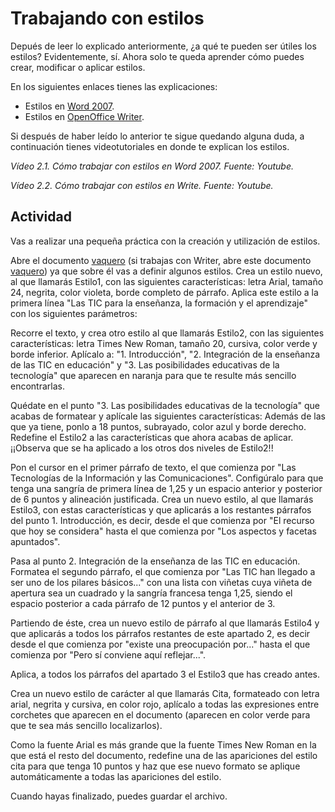 # Trabajando con estilos

Depués de leer lo explicado anteriormente, ¿a qué te pueden ser útiles los estilos? Evidentemente, sí. Ahora solo te queda aprender cómo puedes crear, modificar o aplicar estilos.

En los siguientes enlaces tienes las explicaciones:

*   Estilos en [Word 2007](http://office.microsoft.com/es-es/word-help/conceptos-basicos-de-estilo-en-word-HA102647012.aspx?CTT=1 "Estilos con Word").
*   Estilos en [OpenOffice Writer](http://wiki.open-office.es/Trabajar_con_estilos "Estilos con Writer").

Si después de haber leído lo anterior te sigue quedando alguna duda, a continuación tienes videotutoriales en donde te explican los estilos.

_Vídeo 2.1. Cómo trabajar con estilos en Word 2007. Fuente: Youtube._

_Vídeo 2.2. Cómo trabajar con estilos en Write. Fuente: Youtube._

## Actividad

Vas a realizar una pequeña práctica con la creación y utilización de estilos.

Abre el documento [vaquero](http://aularagon.catedu.es/materialesaularagon2013/word/Documentos/vaquero.docx "Autoevaluación Estilos") (si trabajas con Writer, abre este documento [vaquero](http://aularagon.catedu.es/materialesaularagon2013/word/Documentos/vaquero.odt "Autoevaluación Estilos")) ya que sobre él vas a definir algunos estilos. Crea un estilo nuevo, al que llamarás Estilo1, con las siguientes características: letra Arial, tamaño 24, negrita, color violeta, borde completo de párrafo. Aplica este estilo a la primera línea "Las TIC para la enseñanza, la formación y el aprendizaje" con los siguientes parámetros: 

Recorre el texto, y crea otro estilo al que llamarás Estilo2, con las siguientes características: letra Times New Roman, tamaño 20, cursiva, color verde y borde inferior. Aplícalo a: "1. Introducción", "2. Integración de la enseñanza de las TIC en educación" y "3. Las posibilidades educativas de la tecnología" que aparecen en naranja para que te resulte más sencillo encontrarlas.

Quédate en el punto "3. Las posibilidades educativas de la tecnología" que acabas de formatear y aplícale las siguientes características: Además de las que ya tiene, ponlo a 18 puntos, subrayado, color azul y borde derecho. Redefine el Estilo2 a las características que ahora acabas de aplicar. ¡¡Observa que se ha aplicado a los otros dos niveles de Estilo2!!

Pon el cursor en el primer párrafo de texto, el que comienza por "Las Tecnologías de la Información y las Comunicaciones". Configúralo para que tenga una sangría de primera línea de 1,25 y un espacio anterior y posterior de 6 puntos y alineación justificada. Crea un nuevo estilo, al que llamarás Estilo3, con estas características y que aplicarás a los restantes párrafos del punto 1. Introducción, es decir, desde el que comienza por "El recurso que hoy se considera" hasta el que comienza por "Los aspectos y facetas apuntados".

Pasa al punto 2. Integración de la enseñanza de las TIC en educación. Formatea el segundo párrafo, el que comienza por "Las TIC han llegado a ser uno de los pilares básicos..." con una lista con viñetas cuya viñeta de apertura sea un cuadrado y la sangría francesa tenga 1,25, siendo el espacio posterior a cada párrafo de 12 puntos y el anterior de 3.

Partiendo de éste, crea un nuevo estilo de párrafo al que llamarás Estilo4 y que aplicarás a todos los párrafos restantes de este apartado 2, es decir desde el que comienza por "existe una preocupación por..." hasta el que comienza por "Pero sí conviene aquí reflejar...".

Aplica, a todos los párrafos del apartado 3 el Estilo3 que has creado antes.

Crea un nuevo estilo de carácter al que llamarás Cita, formateado con letra arial, negrita y cursiva, en color rojo, aplícalo a todas las expresiones entre corchetes que aparecen en el documento (aparecen en color verde para que te sea más sencillo localizarlos).

Como la fuente Arial es más grande que la fuente Times New Roman en la que está el resto del documento, redefine una de las apariciones del estilo cita para que tenga 10 puntos y haz que ese nuevo formato se aplique automáticamente a todas las apariciones del estilo.

Cuando hayas finalizado, puedes guardar el archivo.

